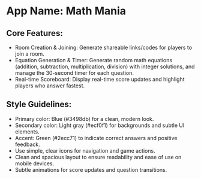 # **App Name**: Math Mania

## Core Features:

- Room Creation & Joining: Generate shareable links/codes for players to join a room.
- Equation Generation & Timer: Generate random math equations (addition, subtraction, multiplication, division) with integer solutions, and manage the 30-second timer for each question.
- Real-time Scoreboard: Display real-time score updates and highlight players who answer fastest.

## Style Guidelines:

- Primary color: Blue (#3498db) for a clean, modern look.
- Secondary color: Light gray (#ecf0f1) for backgrounds and subtle UI elements.
- Accent: Green (#2ecc71) to indicate correct answers and positive feedback.
- Use simple, clear icons for navigation and game actions.
- Clean and spacious layout to ensure readability and ease of use on mobile devices.
- Subtle animations for score updates and question transitions.